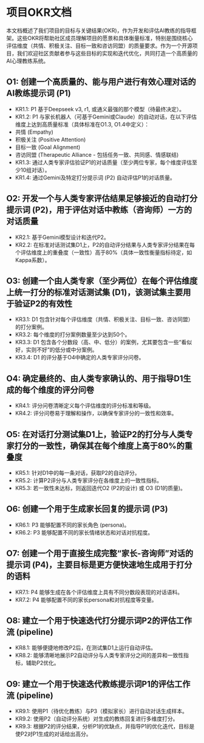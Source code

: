 # 项目OKR文档

本文档概述了我们项目的目标与关键结果(OKR)，作为开发和评估AI教练的指导框架。这些OKR将帮助社区成员理解项目的愿景和具体衡量标准，特别是围绕核心评估维度（共情、积极关注、目标一致和咨访同盟）的质量要求。作为一个开源项目，我们欢迎社区贡献者参与这些目标的实现和迭代优化，共同打造一个高质量的AI心理教练系统。

## O1: 创建一个高质量的、能与用户进行有效心理对话的AI教练提示词 (P1)
* KR1.1: P1 基于Deepseek v3, r1, 或通义最强的那个模型（待最终决定）。
* KR1.2: P1 与家长机器人（可基于Gemini或Claude）的自动对话，在以下评估维度上达到高质量标准（具体标准在O1.3, O1.4中定义）：
* 共情 (Empathy)
* 积极关注 (Positive Attention)
* 目标一致 (Goal Alignment)
* 咨访同盟 (Therapeutic Alliance - 包括任务一致、共同感、情感联结)
* KR1.3: 通过人类专家评估验证P1的对话质量（至少两位专家，每个维度评估至少10组对话）。
* KR1.4: 通过Gemini及特定打分提示词 (P2) 自动评估P1的对话质量。

## O2: 开发一个与人类专家评估结果足够接近的自动打分提示词 (P2)，用于评估对话中教练（咨询师）一方的对话质量
* KR2.1: 基于Gemini模型设计和迭代P2。
* KR2.2: 在标准对话测试集D1上，P2的自动评分结果与人类专家评分结果在每个评估维度上的重叠度（一致性）高于80%（具体一致性衡量指标待定，如Kappa系数）。

## O3: 创建一个由人类专家（至少两位）在每个评估维度上统一打分的标准对话测试集 (D1)，该测试集主要用于验证P2的有效性
* KR3.1: D1 包含针对每个评估维度（共情、积极关注、目标一致、咨访同盟）的打分案例。
* KR3.2: 每个维度的打分案例数量至少达到50个。
* KR3.3: D1 包含各个分数段（高、中、低分）的案例，尤其要包含一些“看似好，实则不好”的低分或中分案例。
* KR3.4: D1 的评分基于O4中确定的人类专家评分问卷。

## O4: 确定最终的、由人类专家确认的、用于指导D1生成的每个维度的评分问卷
* KR4.1: 评分问卷清晰定义每个评估维度的评分标准和等级。
* KR4.2: 评分问卷易于理解和操作，以确保专家评分的一致性和效率。

## O5: 在对话打分测试集D1上，验证P2的打分与人类专家打分的一致性，确保其在每个维度上高于80%的重叠度
* KR5.1: 针对D1中的每一条对话，获取P2的自动评分。
* KR5.2: 计算P2评分与人类专家评分在各维度上的一致性指标。
* KR5.3: 若一致性未达标，则返回迭代O2 (P2的设计) 或 O3 (D1的质量)。

## O6: 创建一个用于生成家长回复的提示词 (P3)
* KR6.1: P3 能够配置不同的家长角色 (persona)。
* KR6.2: P3 能够配置不同的家长情绪状态和对话对抗程度。

## O7: 创建一个用于直接生成完整“家长-咨询师”对话的提示词 (P4)，主要目标是更方便快速地生成用于打分的语料
* KR7.1: P4 能够生成在各个评估维度上具有不同分数段表现的对话语料。
* KR7.2: P4 能够配置不同的家长persona和对抗程度等变量。

## O8: 建立一个用于快速迭代打分提示词P2的评估工作流 (pipeline)
* KR8.1: 能够便捷地修改P2后，在测试集D1上运行自动评估。
* KR8.2: 能够清晰地展示P2自动评分与人类专家评分之间的差异和一致性指标，辅助P2优化。

## O9: 建立一个用于快速迭代教练提示词P1的评估工作流 (pipeline)
* KR9.1: 使用P1（待优化教练）与P3（模拟家长）进行自动对话生成样本。
* KR9.2: 使用P2（自动评分系统）对生成的教练回复进行多维度打分。
* KR9.3: 根据P2的评分结果，分析P1的优缺点，并指导P1的优化迭代，目标是使P2对P1生成的对话给出高分。
